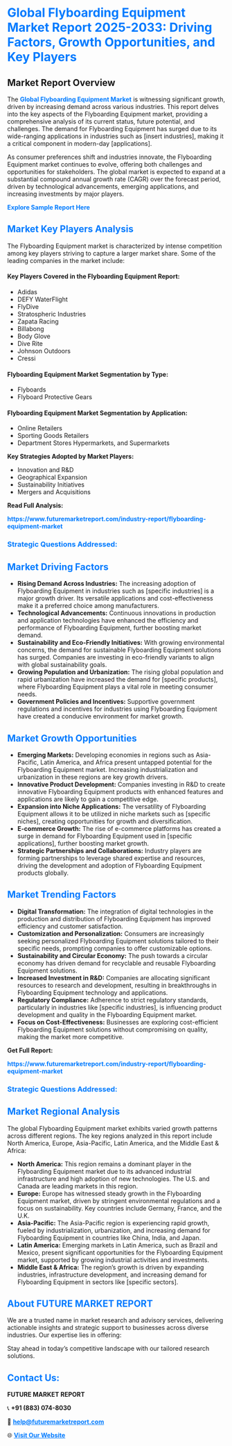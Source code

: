 <h1 style="color: #007BFF;">Global Flyboarding Equipment Market Report 2025-2033: Driving Factors, Growth Opportunities, and Key Players</h1>

<section id="overview">
<h2>Market Report Overview</h2>
<p>The <a href="https://www.futuremarketreport.com/industry-report/flyboarding-equipment-market" style="color: #007BFF; text-decoration: none;"><strong>Global Flyboarding Equipment Market</strong></a> is witnessing significant growth, driven by increasing demand across various industries. This report delves into the key aspects of the Flyboarding Equipment market, providing a comprehensive analysis of its current status, future potential, and challenges. The demand for Flyboarding Equipment has surged due to its wide-ranging applications in industries such as [insert industries], making it a critical component in modern-day [applications].</p>
<p>As consumer preferences shift and industries innovate, the Flyboarding Equipment market continues to evolve, offering both challenges and opportunities for stakeholders. The global market is expected to expand at a substantial compound annual growth rate (CAGR) over the forecast period, driven by technological advancements, emerging applications, and increasing investments by major players.</p>
</section>

<section id="overview">
<p><a href="https://www.futuremarketreport.com/request-sample/reportId=51516" style="color: #007BFF; text-decoration: none;"><strong>Explore Sample Report Here</strong></a></p>
</section>

<section id="key-players">
<h2 style="color: #007BFF;">Market Key Players Analysis</h2>
<p>The Flyboarding Equipment market is characterized by intense competition among key players striving to capture a larger market share. Some of the leading companies in the market include:</p>
<h4>Key Players Covered in the Flyboarding Equipment Report:</h4>
<ul><li>Adidas</li><li>DEFY WaterFlight</li><li>FlyDive</li><li>Stratospheric Industries</li><li>Zapata Racing</li><li>Billabong</li><li>Body Glove</li><li>Dive Rite</li><li>Johnson Outdoors</li><li>Cressi</li></ul>
<h4>Flyboarding Equipment Market Segmentation by Type:</h4>
<ul><li>Flyboards</li><li>Flyboard Protective Gears</li></ul>

<h4>Flyboarding Equipment Market Segmentation by Application:</h4>
<ul><li>Online Retailers</li><li>Sporting Goods Retailers</li><li>Department Stores Hypermarkets, and Supermarkets</li></ul>
<p><strong>Key Strategies Adopted by Market Players:</strong></p>
<ul>
<li>Innovation and R&D</li>
<li>Geographical Expansion</li>
<li>Sustainability Initiatives</li>
<li>Mergers and Acquisitions</li>
</ul>
</section>

<section>
<p><strong>Read Full Analysis: </strong></p><a href="https://www.futuremarketreport.com/industry-report/flyboarding-equipment-market" style="color: #007BFF; text-decoration: none;"><strong>https://www.futuremarketreport.com/industry-report/flyboarding-equipment-market</strong></a>
<h3 style="color: #007BFF;">Strategic Questions Addressed:</h3>
</section>

<section id="driving-factors">
<h2 style="color: #007BFF;">Market Driving Factors</h2>
<ul>
<li><strong>Rising Demand Across Industries:</strong> The increasing adoption of Flyboarding Equipment in industries such as [specific industries] is a major growth driver. Its versatile applications and cost-effectiveness make it a preferred choice among manufacturers.</li>
<li><strong>Technological Advancements:</strong> Continuous innovations in production and application technologies have enhanced the efficiency and performance of Flyboarding Equipment, further boosting market demand.</li>
<li><strong>Sustainability and Eco-Friendly Initiatives:</strong> With growing environmental concerns, the demand for sustainable Flyboarding Equipment solutions has surged. Companies are investing in eco-friendly variants to align with global sustainability goals.</li>
<li><strong>Growing Population and Urbanization:</strong> The rising global population and rapid urbanization have increased the demand for [specific products], where Flyboarding Equipment plays a vital role in meeting consumer needs.</li>
<li><strong>Government Policies and Incentives:</strong> Supportive government regulations and incentives for industries using Flyboarding Equipment have created a conducive environment for market growth.</li>
</ul>
</section>

<section id="growth-opportunities">
<h2 style="color: #007BFF;">Market Growth Opportunities</h2>
<ul>
<li><strong>Emerging Markets:</strong> Developing economies in regions such as Asia-Pacific, Latin America, and Africa present untapped potential for the Flyboarding Equipment market. Increasing industrialization and urbanization in these regions are key growth drivers.</li>
<li><strong>Innovative Product Development:</strong> Companies investing in R&D to create innovative Flyboarding Equipment products with enhanced features and applications are likely to gain a competitive edge.</li>
<li><strong>Expansion into Niche Applications:</strong> The versatility of Flyboarding Equipment allows it to be utilized in niche markets such as [specific niches], creating opportunities for growth and diversification.</li>
<li><strong>E-commerce Growth:</strong> The rise of e-commerce platforms has created a surge in demand for Flyboarding Equipment used in [specific applications], further boosting market growth.</li>
<li><strong>Strategic Partnerships and Collaborations:</strong> Industry players are forming partnerships to leverage shared expertise and resources, driving the development and adoption of Flyboarding Equipment products globally.</li>
</ul>
</section>

<section id="trending-factors">
<h2 style="color: #007BFF;">Market Trending Factors</h2>
<ul>
<li><strong>Digital Transformation:</strong> The integration of digital technologies in the production and distribution of Flyboarding Equipment has improved efficiency and customer satisfaction.</li>
<li><strong>Customization and Personalization:</strong> Consumers are increasingly seeking personalized Flyboarding Equipment solutions tailored to their specific needs, prompting companies to offer customizable options.</li>
<li><strong>Sustainability and Circular Economy:</strong> The push towards a circular economy has driven demand for recyclable and reusable Flyboarding Equipment solutions.</li>
<li><strong>Increased Investment in R&D:</strong> Companies are allocating significant resources to research and development, resulting in breakthroughs in Flyboarding Equipment technology and applications.</li>
<li><strong>Regulatory Compliance:</strong> Adherence to strict regulatory standards, particularly in industries like [specific industries], is influencing product development and quality in the Flyboarding Equipment market.</li>
<li><strong>Focus on Cost-Effectiveness:</strong> Businesses are exploring cost-efficient Flyboarding Equipment solutions without compromising on quality, making the market more competitive.</li>
</ul>
</section>

<section>
<p><strong>Get Full Report: </strong></p><a href="https://www.futuremarketreport.com/industry-report/flyboarding-equipment-market" style="color: #007BFF; text-decoration: none;"><strong>https://www.futuremarketreport.com/industry-report/flyboarding-equipment-market</strong></a>
<h3 style="color: #007BFF;">Strategic Questions Addressed:</h3>
</section>


<section id="regional-analysis">
<h2 style="color: #007BFF;">Market Regional Analysis</h2>
<p>The global Flyboarding Equipment market exhibits varied growth patterns across different regions. The key regions analyzed in this report include North America, Europe, Asia-Pacific, Latin America, and the Middle East & Africa:</p>
<ul>
<li><strong>North America:</strong> This region remains a dominant player in the Flyboarding Equipment market due to its advanced industrial infrastructure and high adoption of new technologies. The U.S. and Canada are leading markets in this region.</li>
<li><strong>Europe:</strong> Europe has witnessed steady growth in the Flyboarding Equipment market, driven by stringent environmental regulations and a focus on sustainability. Key countries include Germany, France, and the U.K.</li>
<li><strong>Asia-Pacific:</strong> The Asia-Pacific region is experiencing rapid growth, fueled by industrialization, urbanization, and increasing demand for Flyboarding Equipment in countries like China, India, and Japan.</li>
<li><strong>Latin America:</strong> Emerging markets in Latin America, such as Brazil and Mexico, present significant opportunities for the Flyboarding Equipment market, supported by growing industrial activities and investments.</li>
<li><strong>Middle East & Africa:</strong> The region’s growth is driven by expanding industries, infrastructure development, and increasing demand for Flyboarding Equipment in sectors like [specific sectors].</li>
</ul>
</section>

<footer>
<h2 style="color: #007BFF;">About FUTURE MARKET REPORT</h2>
<p>We are a trusted name in market research and advisory services, delivering actionable insights and strategic support to businesses across diverse industries. Our expertise lies in offering:</p>

<p>Stay ahead in today’s competitive landscape with our tailored research solutions.</p>

<h2 style="color: #007BFF;">Contact Us:</h2>
<p><strong>FUTURE MARKET REPORT</strong></p>
<p>📞 <strong>+91 (883) 074-8030</strong></p>
<p>📧 <strong><a href="mailto:help@futuremarketreport.com" style="color: #007BFF;">help@futuremarketreport.com</a></strong></p>
<p>🌐 <strong><a href="https://www.futuremarketreport.com/" style="color: #007BFF;">Visit Our Website</a></strong></p>
</footer>